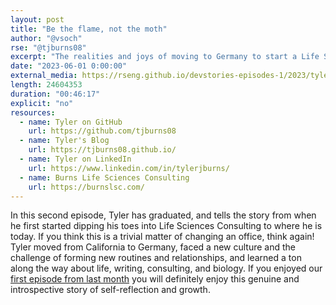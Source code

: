 ```yaml
---
layout: post
title: "Be the flame, not the moth"
author: "@vsoch"
rse: "@tjburns08"
excerpt: "The realities and joys of moving to Germany to start a Life Sciences Consulting Company."
date: "2023-06-01 0:00:00"
external_media: https://rseng.github.io/devstories-episodes-1/2023/tyler-burns-developer-stories-episode-86-part-2.mp3
length: 24604353
duration: "00:46:17"
explicit: "no"
resources:
  - name: Tyler on GitHub
    url: https://github.com/tjburns08
  - name: Tyler's Blog
    url: https://tjburns08.github.io/
  - name: Tyler on LinkedIn
    url: https://www.linkedin.com/in/tylerjburns/
  - name: Burns Life Sciences Consulting
    url: https://burnslsc.com/
---
```


In this second episode, Tyler has graduated, and tells the story from when he first started dipping his toes into Life Sciences Consulting to where he is today. If you think this is a trivial matter of changing an office, think again! Tyler moved from California to Germany, faced a new culture and the challenge of forming new routines and relationships, and learned a ton along the way about life, writing, consulting, and biology. If you enjoyed our [first episode from last month](https://rseng.github.io/devstories/2023/tyler-burns-part-1/) you will definitely enjoy this genuine and introspective story of self-reflection and growth.
